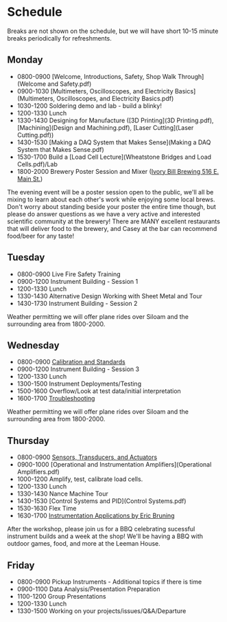 # Schedule
Breaks are not shown on the schedule, but we will have short 10-15 minute breaks periodically
for refreshments.

## Monday
* 0800-0900 [Welcome, Introductions, Safety, Shop Walk Through](Welcome and Safety.pdf)
* 0900-1030 [Multimeters, Oscilloscopes, and Electricity Basics](Multimeters, Oscilloscopes, and Electricity Basics.pdf)
* 1030-1200 Soldering demo and lab - build a blinky!
* 1200-1330 Lunch
* 1330-1430 Designing for Manufacture ([3D Printing](3D Printing.pdf), [Machining](Design and Machining.pdf), [Laser Cutting](Laser Cutting.pdf))
* 1430-1530 [Making a DAQ System that Makes Sense](Making a DAQ System that Makes Sense.pdf)
* 1530-1700 Build a [Load Cell Lecture](Wheatstone Bridges and Load Cells.pdf)/Lab
* 1800-2000 Brewery Poster Session and Mixer ([Ivory Bill Brewing 516 E. Main St.](https://www.theivorybill.com/))

The evening event will be a poster session open to the public, we'll all be mixing to learn
about each other's work while enjoying some local brews. Don't worry about standing beside your
poster the entire time though, but please do answer questions as we have a very active and
interested scientific community at the brewery! There are MANY excellent restaurants that will
deliver food to the brewery, and Casey at the bar can recommend food/beer for any taste!

## Tuesday
* 0800-0900 Live Fire Safety Training
* 0900-1200 Instrument Building - Session 1
* 1200-1330 Lunch
* 1330-1430 Alternative Design Working with Sheet Metal and Tour
* 1430-1730 Instrument Building - Session 2

Weather permitting we will offer plane rides over Siloam and the surrounding area from 1800-2000.

## Wednesday
* 0800-0900 [Calibration and Standards](Calibration.pdf)
* 0900-1200 Instrument Building - Session 3
* 1200-1330 Lunch
* 1300-1500 Instrument Deployments/Testing
* 1500-1600 Overflow/Look at test data/initial interpretation
* 1600-1700 [Troubleshooting](Troubleshooting.pdf)

Weather permitting we will offer plane rides over Siloam and the surrounding area from 1800-2000.

## Thursday
* 0800-0900 [Sensors, Transducers, and Actuators](Transducers.pdf)
* 0900-1000 [Operational and Instrumentation Amplifiers](Operational Amplifiers.pdf)
* 1000-1200 Amplify, test, calibrate load cells.
* 1200-1330 Lunch
* 1330-1430 Nance Machine Tour
* 1430-1530 [Control Systems and PID](Control Systems.pdf)
* 1530-1630 Flex Time
* 1630-1700 [Instrumentation Applications by Eric Bruning](GEARS-Bruning-2022.pdf)

After the workshop, please join us for a BBQ celebrating sucessful instrument builds and a week
at the shop! We'll be having a BBQ with outdoor games, food, and more at the Leeman House.

## Friday
* 0800-0900 Pickup Instruments - Additional topics if there is time
* 0900-1100 Data Analysis/Presentation Preparation
* 1100-1200 Group Presentations
* 1200-1330 Lunch
* 1330-1500 Working on your projects/issues/Q&A/Departure
